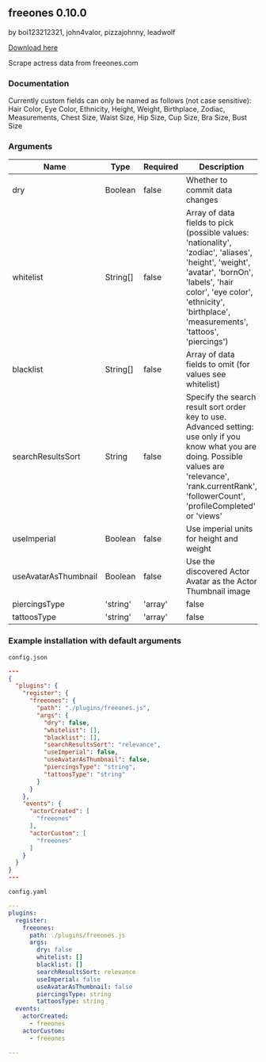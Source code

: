 ## freeones 0.10.0

by boi123212321, john4valor, pizzajohnny, leadwolf

[Download here](https://raw.githubusercontent.com/porn-vault/plugins/master/dist/freeones.js)

Scrape actress data from freeones.com

### Documentation

Currently custom fields can only be named as follows (not case sensitive): Hair Color, Eye Color, Ethnicity, Height, Weight, Birthplace, Zodiac, Measurements, Chest Size, Waist Size, Hip Size, Cup Size, Bra Size, Bust Size


### Arguments

| Name                 | Type               | Required | Description                                                                                                                                                                                                                        |
| -------------------- | ------------------ | -------- | ---------------------------------------------------------------------------------------------------------------------------------------------------------------------------------------------------------------------------------- |
| dry                  | Boolean            | false    | Whether to commit data changes                                                                                                                                                                                                     |
| whitelist            | String[]           | false    | Array of data fields to pick (possible values: 'nationality', 'zodiac', 'aliases', 'height', 'weight', 'avatar', 'bornOn', 'labels', 'hair color', 'eye color', 'ethnicity', 'birthplace', 'measurements', 'tattoos', 'piercings') |
| blacklist            | String[]           | false    | Array of data fields to omit (for values see whitelist)                                                                                                                                                                            |
| searchResultsSort    | String             | false    | Specify the search result sort order key to use. Advanced setting: use only if you know what you are doing. Possible values are 'relevance', 'rank.currentRank', 'followerCount', 'profileCompleted' or 'views'                    |
| useImperial          | Boolean            | false    | Use imperial units for height and weight                                                                                                                                                                                           |
| useAvatarAsThumbnail | Boolean            | false    | Use the discovered Actor Avatar as the Actor Thumbnail image                                                                                                                                                                       |
| piercingsType        | 'string' | 'array' | false    | How to return the piercings. Use 'array' if your custom field is a select or multi select                                                                                                                                          |
| tattoosType          | 'string' | 'array' | false    | How to return the tattoos. Use 'array' if your custom field is a select or multi select                                                                                                                                            |

### Example installation with default arguments

`config.json`

```json
---
{
  "plugins": {
    "register": {
      "freeones": {
        "path": "./plugins/freeones.js",
        "args": {
          "dry": false,
          "whitelist": [],
          "blacklist": [],
          "searchResultsSort": "relevance",
          "useImperial": false,
          "useAvatarAsThumbnail": false,
          "piercingsType": "string",
          "tattoosType": "string"
        }
      }
    },
    "events": {
      "actorCreated": [
        "freeones"
      ],
      "actorCustom": [
        "freeones"
      ]
    }
  }
}
---
```

`config.yaml`

```yaml
---
plugins:
  register:
    freeones:
      path: ./plugins/freeones.js
      args:
        dry: false
        whitelist: []
        blacklist: []
        searchResultsSort: relevance
        useImperial: false
        useAvatarAsThumbnail: false
        piercingsType: string
        tattoosType: string
  events:
    actorCreated:
      - freeones
    actorCustom:
      - freeones

---

```
